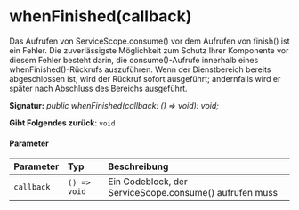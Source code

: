 # <a name="whenfinishedcallback"></a>whenFinished(callback)




Das Aufrufen von ServiceScope.consume() vor dem Aufrufen von finish() ist ein Fehler. Die zuverlässigste Möglichkeit zum Schutz Ihrer Komponente vor diesem Fehler besteht darin, die consume()-Aufrufe innerhalb eines whenFinished()-Rückrufs auszuführen. Wenn der Dienstbereich bereits abgeschlossen ist, wird der Rückruf sofort ausgeführt; andernfalls wird er später nach Abschluss des Bereichs ausgeführt.

**Signatur:** _public whenFinished(callback: () => void): void;_

**Gibt Folgendes zurück**: `void`





#### <a name="parameters"></a>Parameter


| Parameter       | Typ    | Beschreibung |
|:-------------|:---------------|:------------|
| `callback`    | `() => void` | Ein Codeblock, der ServiceScope.consume() aufrufen muss |


